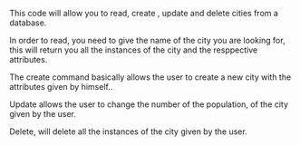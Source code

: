 This code will allow you to read, create , update and delete cities from a database.

In order to read, you need to give the name of the city you are looking for, this will return you all the instances of the city
and the resppective attributes.

The create command basically allows the user to create a new city with the attributes given by himself..

Update allows the user to change the number of the population, of the city given by the user.

Delete, will delete all the instances of the city given by the user. 
